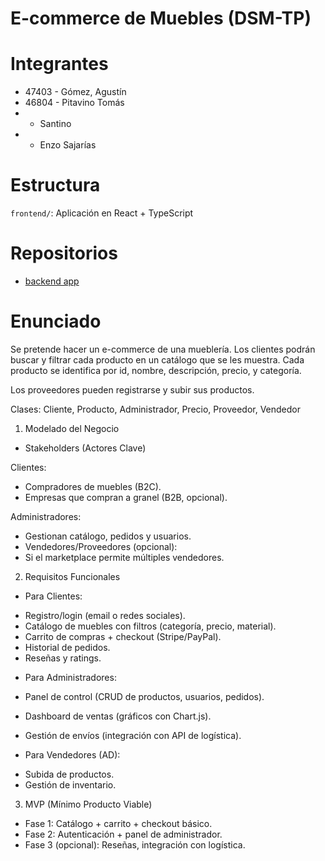 # E-commerce de Muebles (DSM-TP)

# Integrantes

- 47403 - Gómez, Agustín
- 46804 - Pitavino Tomás
- - Santino
- - Enzo Sajarías

# Estructura

<!-- `backend/`: API en Node.js + Express + MongoDB -->

`frontend/`: Aplicación en React + TypeScript

# Repositorios

- [backend app](https://github.com/lordagustin22/ECommerce-dsw-backend)

# Enunciado

Se pretende hacer un e-commerce de una mueblería. Los clientes podrán buscar y filtrar cada producto en un catálogo que se les muestra. Cada producto se identifica por id, nombre, descripción, precio, y categoría.

Los proveedores pueden registrarse y subir sus productos.

Clases: Cliente, Producto, Administrador, Precio, Proveedor, Vendedor

1. Modelado del Negocio

- Stakeholders (Actores Clave)

Clientes:

- Compradores de muebles (B2C).
- Empresas que compran a granel (B2B, opcional).

Administradores:

- Gestionan catálogo, pedidos y usuarios.
- Vendedores/Proveedores (opcional):
- Si el marketplace permite múltiples vendedores.

2. Requisitos Funcionales

- Para Clientes:

* Registro/login (email o redes sociales).
* Catálogo de muebles con filtros (categoría, precio, material).
* Carrito de compras + checkout (Stripe/PayPal).
* Historial de pedidos.
* Reseñas y ratings.

- Para Administradores:

* Panel de control (CRUD de productos, usuarios, pedidos).

* Dashboard de ventas (gráficos con Chart.js).

* Gestión de envíos (integración con API de logística).

- Para Vendedores (AD):

* Subida de productos.
* Gestión de inventario.

3. MVP (Mínimo Producto Viable)

- Fase 1: Catálogo + carrito + checkout básico.
- Fase 2: Autenticación + panel de administrador.
- Fase 3 (opcional): Reseñas, integración con logística.

<!-- 4. Tecnologías Confirmadas -->
<!---->
<!-- - Frontend: React + TypeScript + TailwindCSS. -->
<!-- - Backend: Node.js + Express + MongoDB. -->
<!-- - Pagos: Stripe/PayPal (sandbox para testing). -->
<!-- - Cloud: MongoDB Atlas + Cloudinary (imágenes). -->
